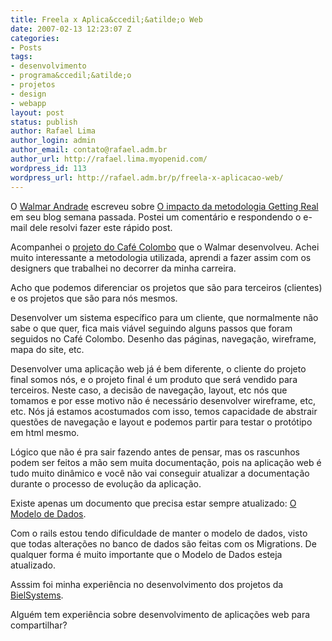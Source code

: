 ```yaml
---
title: Freela x Aplica&ccedil;&atilde;o Web
date: 2007-02-13 12:23:07 Z
categories:
- Posts
tags:
- desenvolvimento
- programa&ccedil;&atilde;o
- projetos
- design
- webapp
layout: post
status: publish
author: Rafael Lima
author_login: admin
author_email: contato@rafael.adm.br
author_url: http://rafael.lima.myopenid.com/
wordpress_id: 113
wordpress_url: http://rafael.adm.br/p/freela-x-aplicacao-web/
---
```


O <a href="http://fatorw.com">Walmar Andrade</a> escreveu sobre <a href="http://fatorw.com/2007/02/08/getting-real/">O impacto da metodologia Getting Real</a> em seu blog semana passada. Postei um coment&aacute;rio e respondendo o e-mail dele resolvi fazer este r&aacute;pido post.

Acompanhei o <a href="http://www.fatorw.com/index.php?s=MUF">projeto do Caf&eacute; Colombo</a> que o Walmar desenvolveu. Achei muito interessante a metodologia utilizada, aprendi a fazer assim com os designers que trabalhei no decorrer da minha carreira.

Acho que podemos diferenciar os projetos que s&atilde;o para terceiros (clientes) e os projetos que s&atilde;o para n&oacute;s mesmos.

Desenvolver um sistema espec&iacute;fico para um cliente, que normalmente n&atilde;o sabe o que quer, fica mais vi&aacute;vel seguindo alguns passos que foram seguidos no Caf&eacute; Colombo. Desenho das p&aacute;ginas, navega&ccedil;&atilde;o, wireframe, mapa do site, etc.

Desenvolver uma aplica&ccedil;&atilde;o web j&aacute; &eacute; bem diferente, o cliente do projeto final somos n&oacute;s, e o projeto final &eacute; um produto que ser&aacute; vendido para terceiros. Neste caso, a decis&atilde;o de navega&ccedil;&atilde;o, layout, etc n&oacute;s que tomamos e por esse motivo n&atilde;o &eacute; necess&aacute;rio desenvolver wireframe, etc, etc. N&oacute;s j&aacute; estamos acostumados com isso, temos capacidade de abstrair quest&otilde;es de navega&ccedil;&atilde;o e layout e podemos partir para testar o prot&oacute;tipo em html mesmo.

L&oacute;gico que n&atilde;o &eacute; pra sair fazendo antes de pensar, mas os rascunhos podem ser feitos a m&atilde;o sem muita documenta&ccedil;&atilde;o, pois na aplica&ccedil;&atilde;o web &eacute; tudo muito din&acirc;mico e voc&ecirc; n&atilde;o vai conseguir atualizar a documenta&ccedil;&atilde;o durante o processo de evolu&ccedil;&atilde;o da aplica&ccedil;&atilde;o.

Existe apenas um documento que precisa estar sempre atualizado: <a href="http://pt.wikipedia.org/wiki/Modelo_de_dados">O Modelo de Dados</a>.

Com o rails estou tendo dificuldade de manter o modelo de dados, visto que todas altera&ccedil;&otilde;es no banco de dados s&atilde;o feitas com  os Migrations. De qualquer forma &eacute; muito importante que o Modelo de Dados esteja atualizado.

Asssim foi minha experi&ecirc;ncia no desenvolvimento dos projetos da <a href="http://bielsystems.com.br">BielSystems</a>. 

Algu&eacute;m tem experi&ecirc;ncia sobre desenvolvimento de aplica&ccedil;&otilde;es web para compartilhar?
